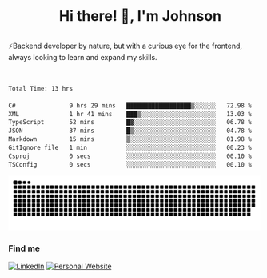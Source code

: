 <div id="user-content-toc">
  <ul align="center">
    <summary><h1 style="display: inline-block">Hi there! 👋, I'm Johnson</h1></summary>
  </ul>
</div>

⚡Backend developer by nature, but with a curious eye for the frontend, always looking to learn and expand my skills.

<br>


<!--START_SECTION:waka-->

```txt
Total Time: 13 hrs

C#               9 hrs 29 mins   ██████████████████▒░░░░░░   72.98 %
XML              1 hr 41 mins    ███▒░░░░░░░░░░░░░░░░░░░░░   13.03 %
TypeScript       52 mins         █▓░░░░░░░░░░░░░░░░░░░░░░░   06.78 %
JSON             37 mins         █▒░░░░░░░░░░░░░░░░░░░░░░░   04.78 %
Markdown         15 mins         ▒░░░░░░░░░░░░░░░░░░░░░░░░   01.98 %
GitIgnore file   1 min           ░░░░░░░░░░░░░░░░░░░░░░░░░   00.23 %
Csproj           0 secs          ░░░░░░░░░░░░░░░░░░░░░░░░░   00.10 %
TSConfig         0 secs          ░░░░░░░░░░░░░░░░░░░░░░░░░   00.10 %
```

<!--END_SECTION:waka-->


<img  src="https://github.com/1999AZZAR/1999AZZAR/blob/main/resources/img/grid-snake.svg"
       alt="snake" /></a>

### Find me
<a href="https://www.linkedin.com/in/dusabe-johnson" target="_blank"><img src="https://img.shields.io/badge/LinkedIn-%230077B5.svg?&style=flat&logo=linkedin&logoColor=white" alt="LinkedIn"></a>
‎‎ [![Personal Website](https://img.shields.io/badge/visit-Johnson.rw-blue)](https://johnson.rw/)
